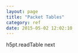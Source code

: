 ```yaml
---
layout: page
title: "Packet Tables"
category: ref
date: 2015-05-02 12:02:10
---
```

h5pt.readTable
next

